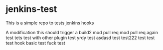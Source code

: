 # jenkins-test
This is a simple repo to tests jenkins hooks

A modification this should trigger a build2
mod pull req
mod pull req again
test
tets
test with other plugin
test
yrdy
test
asdasd
test
test222
test
test
test hook basic
test fuck
test
